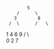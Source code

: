             5
        /      \
       3        8
     /  \      /   \  
   1     4     6     9
  /       \    \
 0         2     7
